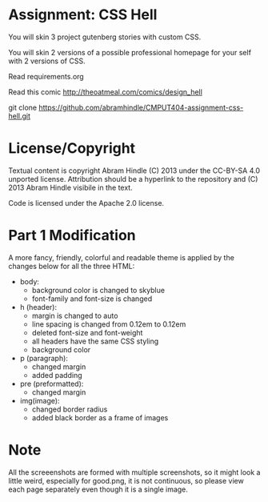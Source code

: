 Assignment: CSS Hell
====================

You will skin 3 project gutenberg stories with custom CSS.

You will skin 2 versions of a possible professional homepage for your
self with 2 versions of CSS.

Read requirements.org

Read this comic http://theoatmeal.com/comics/design_hell

git clone https://github.com/abramhindle/CMPUT404-assignment-css-hell.git

License/Copyright
=================

Textual content is copyright Abram Hindle (C) 2013 under the CC-BY-SA
4.0 unported license. Attribution should be a hyperlink to the
repository and (C) 2013 Abram Hindle visibile in the text.

Code is licensed under the Apache 2.0 license.

Part 1 Modification
================
A more fancy, friendly, colorful and readable theme is applied by the changes below for all the three HTML:
- body: 
    * background color is changed to skyblue
    * font-family and font-size is changed
- h (header): 
    * margin is changed to auto
    * line spacing is changed from 0.12em to 0.12em
    * deleted font-size and font-weight
    * all headers have the same CSS styling
    * background color
- p (paragraph):
    * changed margin
    * added padding
- pre (preformatted):
    * changed margin
- img(image):
    * changed border radius
    * added black border as a frame of images

Note
==============
All the screeenshots are formed with multiple screenshots, so it might look a little weird, especially for good.png, it is not continuous, so please view each page separately even though it is a single image.